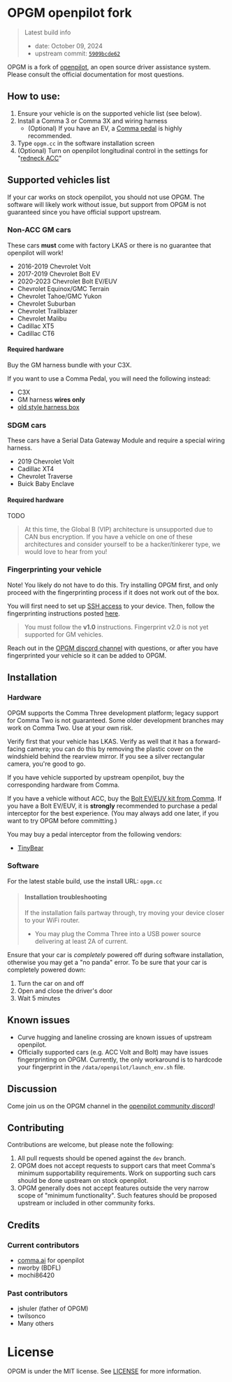 # OPGM openpilot fork
> Latest build info
> - date: October 09, 2024
> - upstream commit: [`5909bcde62`](https://github.com/commaai/openpilot/tree/5909bcde62d0a007669098ad9f650cf67c09f174)

OPGM is a fork of [openpilot](https://github.com/commaai/openpilot/), an open source driver assistance system. Please consult the official documentation for most questions.

## How to use:
1. Ensure your vehicle is on the supported vehicle list (see below).
2. Install a Comma 3 or Comma 3X and wiring harness
   - (Optional) If you have an EV, a [Comma pedal](https://shop.tlbb.ca/) is highly recommended.
3. Type `opgm.cc` in the software installation screen
4. (Optional) Turn on openpilot longitudinal control in the settings for "[redneck ACC](https://www.youtube.com/watch?v=41wZ1EAmf94)"

## Supported vehicles list
If your car works on stock openpilot, you should not use OPGM. The software will likely work without issue, but support from OPGM is not guaranteed since you have official support upstream.

### Non-ACC GM cars
These cars **must** come with factory LKAS or there is no guarantee that openpilot will work!
* 2016-2019 Chevrolet Volt
* 2017-2019 Chevrolet Bolt EV
* 2020-2023 Chevrolet Bolt EV/EUV
* Chevrolet Equinox/GMC Terrain
* Chevrolet Tahoe/GMC Yukon
* Chevrolet Suburban
* Chevrolet Trailblazer
* Chevrolet Malibu
* Cadillac XT5
* Cadillac CT6
#### Required hardware
Buy the GM harness bundle with your C3X.

If you want to use a Comma Pedal, you will need the following instead:
- C3X
- GM harness **wires only**
- [old style harness box](https://oneclone.net/product/fresh-orange-juice/)

### SDGM cars
These cars have a Serial Data Gateway Module and require a special wiring harness.
* 2019 Chevrolet Volt
* Cadillac XT4
* Chevrolet Traverse
* Buick Baby Enclave
#### Required hardware
TODO


> At this time, the Global B (VIP) architecture is unsupported due to CAN bus encryption. If you have a vehicle on one of these architectures and consider yourself to be a hacker/tinkerer type, we would love to hear from you!

### Fingerprinting your vehicle
Note! You likely do not have to do this. Try installing OPGM first, and only proceed with the fingerprinting process if
it does not work out of the box.

You will first need to set up [SSH access](https://github.com/commaai/openpilot/wiki/SSH) to your device. Then, follow
the fingerprinting instructions posted [here](https://github.com/commaai/openpilot/wiki/Fingerprinting#fingerprinting-10).

> You must follow the **v1.0** instructions. Fingerprint v2.0 is not yet supported for GM vehicles.

Reach out in the [OPGM discord channel](#discussion) with questions, or after you have fingerprinted your vehicle so it
can be added to OPGM.

## Installation
### Hardware
OPGM supports the Comma Three development platform; legacy support for Comma Two is not guaranteed. Some older development
branches may work on Comma Two. Use at your own risk.

Verify first that your vehicle has LKAS. Verify as well that it has a forward-facing camera; you can do this by removing
the plastic cover on the windshield behind the rearview mirror. If you see a silver rectangular camera, you're good to go.

If you have vehicle supported by upstream openpilot, buy the corresponding hardware from Comma.

If you have a vehicle without ACC, buy the [Bolt EV/EUV kit from Comma](https://comma.ai/shop/comma-three). If you have
a Bolt EV/EUV, it is **strongly** recommended to purchase a pedal interceptor for the best experience. (You may always
add one later, if you want to try OPGM before committing.)

You may buy a pedal interceptor from the following vendors:
* [TinyBear](https://www.etsy.com/listing/952895642/openpilot-comma-pedal-non-customizable?variation0=3013902165)

### Software
For the latest stable build, use the install URL: `opgm.cc`

> #### Installation troubleshooting
> If the installation fails partway through, try moving your device closer to your WiFi router.
>   * You may plug the Comma Three into a USB power source delivering at least 2A of current.

Ensure that your car is *completely* powered off during software installation, otherwise you may get a "no panda" error.
To be sure that your car is completely powered down:
1. Turn the car on and off
2. Open and close the driver's door
3. Wait 5 minutes

## Known issues
* Curve hugging and laneline crossing are known issues of upstream openpilot.
* Officially supported cars (e.g. ACC Volt and Bolt) may have issues fingerprinting on OPGM. Currently, the only workaround is to hardcode your fingerprint in the `/data/openpilot/launch_env.sh` file.

## Discussion
Come join us on the OPGM channel in the [openpilot community discord](https://discord.gg/KGWEdwSnCU)!

## Contributing
Contributions are welcome, but please note the following:
1. All pull requests should be opened against the `dev` branch.
2. OPGM does not accept requests to support cars that meet Comma's minimum supportability requirements. Work on supporting such cars should be done upstream on stock openpilot.
3. OPGM generally does not accept features outside the very narrow scope of "minimum functionality". Such features should be proposed upstream or included in other community forks.

## Credits
### Current contributors
* [comma.ai](https://comma.ai) for openpilot
* nworby (BDFL)
* mochi86420

### Past contributors
* jshuler (father of OPGM)
* twilsonco
* Many others

# License
OPGM is under the MIT license. See [LICENSE](LICENSE) for more information.
